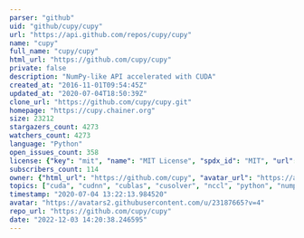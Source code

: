 ```yaml
---
parser: "github"
uid: "github/cupy/cupy"
url: "https://api.github.com/repos/cupy/cupy"
name: "cupy"
full_name: "cupy/cupy"
html_url: "https://github.com/cupy/cupy"
private: false
description: "NumPy-like API accelerated with CUDA"
created_at: "2016-11-01T09:54:45Z"
updated_at: "2020-07-04T18:50:39Z"
clone_url: "https://github.com/cupy/cupy.git"
homepage: "https://cupy.chainer.org"
size: 23212
stargazers_count: 4273
watchers_count: 4273
language: "Python"
open_issues_count: 358
license: {"key": "mit", "name": "MIT License", "spdx_id": "MIT", "url": "https://api.github.com/licenses/mit", "node_id": "MDc6TGljZW5zZTEz"}
subscribers_count: 114
owner: {"html_url": "https://github.com/cupy", "avatar_url": "https://avatars2.githubusercontent.com/u/23187665?v=4", "login": "cupy", "type": "Organization"}
topics: ["cuda", "cudnn", "cublas", "cusolver", "nccl", "python", "numpy", "cupy", "curand", "cusparse", "gpu", "cutensor", "scipy", "nvtx", "nvrtc"]
timestamp: "2020-07-04 13:22:13.984520"
avatar: "https://avatars2.githubusercontent.com/u/23187665?v=4"
repo_url: "https://github.com/cupy/cupy"
date: "2022-12-03 14:20:38.246595"
---
```


